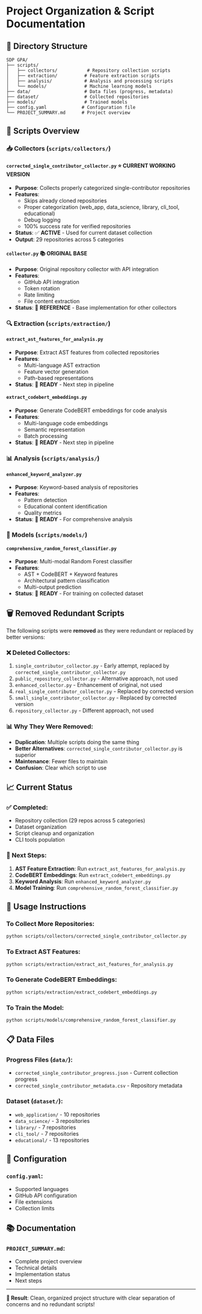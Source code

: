 # Project Organization & Script Documentation

## 📁 Directory Structure

```
SDP GPA/
├── scripts/
│   ├── collectors/           # Repository collection scripts
│   ├── extraction/          # Feature extraction scripts
│   ├── analysis/            # Analysis and processing scripts
│   └── models/              # Machine learning models
├── data/                    # Data files (progress, metadata)
├── dataset/                 # Collected repositories
├── models/                  # Trained models
├── config.yaml             # Configuration file
└── PROJECT_SUMMARY.md      # Project overview
```

## 🔧 Scripts Overview

### **📥 Collectors (`scripts/collectors/`)**

#### `corrected_single_contributor_collector.py` ⭐ **CURRENT WORKING VERSION**
- **Purpose**: Collects properly categorized single-contributor repositories
- **Features**: 
  - Skips already cloned repositories
  - Proper categorization (web_app, data_science, library, cli_tool, educational)
  - Debug logging
  - 100% success rate for verified repositories
- **Status**: ✅ **ACTIVE** - Used for current dataset collection
- **Output**: 29 repositories across 5 categories

#### `collector.py` 📚 **ORIGINAL BASE**
- **Purpose**: Original repository collector with API integration
- **Features**: 
  - GitHub API integration
  - Token rotation
  - Rate limiting
  - File content extraction
- **Status**: 📖 **REFERENCE** - Base implementation for other collectors

### **🔍 Extraction (`scripts/extraction/`)**

#### `extract_ast_features_for_analysis.py`
- **Purpose**: Extract AST features from collected repositories
- **Features**: 
  - Multi-language AST extraction
  - Feature vector generation
  - Path-based representations
- **Status**: 🔄 **READY** - Next step in pipeline

#### `extract_codebert_embeddings.py`
- **Purpose**: Generate CodeBERT embeddings for code analysis
- **Features**: 
  - Multi-language code embeddings
  - Semantic representation
  - Batch processing
- **Status**: 🔄 **READY** - Next step in pipeline

### **📊 Analysis (`scripts/analysis/`)**

#### `enhanced_keyword_analyzer.py`
- **Purpose**: Keyword-based analysis of repositories
- **Features**: 
  - Pattern detection
  - Educational content identification
  - Quality metrics
- **Status**: 🔄 **READY** - For comprehensive analysis

### **🤖 Models (`scripts/models/`)**

#### `comprehensive_random_forest_classifier.py`
- **Purpose**: Multi-modal Random Forest classifier
- **Features**: 
  - AST + CodeBERT + Keyword features
  - Architectural pattern classification
  - Multi-output prediction
- **Status**: 🔄 **READY** - For training on collected dataset

## 🗑️ Removed Redundant Scripts

The following scripts were **removed** as they were redundant or replaced by better versions:

### **❌ Deleted Collectors:**
1. `single_contributor_collector.py` - Early attempt, replaced by `corrected_single_contributor_collector.py`
2. `public_repository_collector.py` - Alternative approach, not used
3. `enhanced_collector.py` - Enhancement of original, not used
4. `real_single_contributor_collector.py` - Replaced by corrected version
5. `small_single_contributor_collector.py` - Replaced by corrected version
6. `repository_collector.py` - Different approach, not used

### **📊 Why They Were Removed:**
- **Duplication**: Multiple scripts doing the same thing
- **Better Alternatives**: `corrected_single_contributor_collector.py` is superior
- **Maintenance**: Fewer files to maintain
- **Confusion**: Clear which script to use

## 📈 Current Status

### **✅ Completed:**
- Repository collection (29 repos across 5 categories)
- Dataset organization
- Script cleanup and organization
- CLI tools population

### **🔄 Next Steps:**
1. **AST Feature Extraction**: Run `extract_ast_features_for_analysis.py`
2. **CodeBERT Embeddings**: Run `extract_codebert_embeddings.py`
3. **Keyword Analysis**: Run `enhanced_keyword_analyzer.py`
4. **Model Training**: Run `comprehensive_random_forest_classifier.py`

## 🎯 Usage Instructions

### **To Collect More Repositories:**
```bash
python scripts/collectors/corrected_single_contributor_collector.py
```

### **To Extract AST Features:**
```bash
python scripts/extraction/extract_ast_features_for_analysis.py
```

### **To Generate CodeBERT Embeddings:**
```bash
python scripts/extraction/extract_codebert_embeddings.py
```

### **To Train the Model:**
```bash
python scripts/models/comprehensive_random_forest_classifier.py
```

## 📋 Data Files

### **Progress Files (`data/`):**
- `corrected_single_contributor_progress.json` - Current collection progress
- `corrected_single_contributor_metadata.csv` - Repository metadata

### **Dataset (`dataset/`):**
- `web_application/` - 10 repositories
- `data_science/` - 3 repositories  
- `library/` - 7 repositories
- `cli_tool/` - 7 repositories
- `educational/` - 13 repositories

## 🔧 Configuration

### **`config.yaml`:**
- Supported languages
- GitHub API configuration
- File extensions
- Collection limits

## 📚 Documentation

### **`PROJECT_SUMMARY.md`:**
- Complete project overview
- Technical details
- Implementation status
- Next steps

---

**🎉 Result**: Clean, organized project structure with clear separation of concerns and no redundant scripts!
